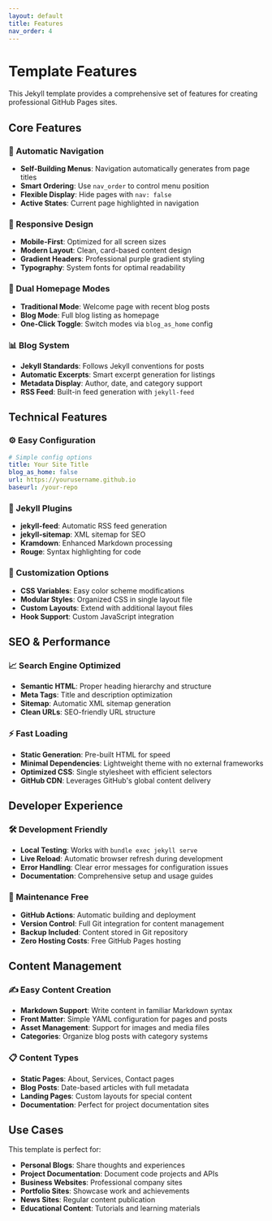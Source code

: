 ```yaml
---
layout: default
title: Features
nav_order: 4
---
```


# Template Features

This Jekyll template provides a comprehensive set of features for creating professional GitHub Pages sites.

## Core Features

### 🚀 Automatic Navigation
- **Self-Building Menus**: Navigation automatically generates from page titles
- **Smart Ordering**: Use `nav_order` to control menu position
- **Flexible Display**: Hide pages with `nav: false`
- **Active States**: Current page highlighted in navigation

### 📱 Responsive Design
- **Mobile-First**: Optimized for all screen sizes
- **Modern Layout**: Clean, card-based content design
- **Gradient Headers**: Professional purple gradient styling
- **Typography**: System fonts for optimal readability

### 📝 Dual Homepage Modes
- **Traditional Mode**: Welcome page with recent blog posts
- **Blog Mode**: Full blog listing as homepage
- **One-Click Toggle**: Switch modes via `blog_as_home` config

### 📊 Blog System
- **Jekyll Standards**: Follows Jekyll conventions for posts
- **Automatic Excerpts**: Smart excerpt generation for listings
- **Metadata Display**: Author, date, and category support
- **RSS Feed**: Built-in feed generation with `jekyll-feed`

## Technical Features

### ⚙️ Easy Configuration
```yaml
# Simple config options
title: Your Site Title
blog_as_home: false
url: https://yourusername.github.io
baseurl: /your-repo
```

### 🔧 Jekyll Plugins
- **jekyll-feed**: Automatic RSS feed generation
- **jekyll-sitemap**: XML sitemap for SEO
- **Kramdown**: Enhanced Markdown processing
- **Rouge**: Syntax highlighting for code

### 🎨 Customization Options
- **CSS Variables**: Easy color scheme modifications
- **Modular Styles**: Organized CSS in single layout file
- **Custom Layouts**: Extend with additional layout files
- **Hook Support**: Custom JavaScript integration

## SEO & Performance

### 📈 Search Engine Optimized
- **Semantic HTML**: Proper heading hierarchy and structure
- **Meta Tags**: Title and description optimization
- **Sitemap**: Automatic XML sitemap generation
- **Clean URLs**: SEO-friendly URL structure

### ⚡ Fast Loading
- **Static Generation**: Pre-built HTML for speed
- **Minimal Dependencies**: Lightweight theme with no external frameworks
- **Optimized CSS**: Single stylesheet with efficient selectors
- **GitHub CDN**: Leverages GitHub's global content delivery

## Developer Experience

### 🛠️ Development Friendly
- **Local Testing**: Works with `bundle exec jekyll serve`
- **Live Reload**: Automatic browser refresh during development
- **Error Handling**: Clear error messages for configuration issues
- **Documentation**: Comprehensive setup and usage guides

### 🔄 Maintenance Free
- **GitHub Actions**: Automatic building and deployment
- **Version Control**: Full Git integration for content management
- **Backup Included**: Content stored in Git repository
- **Zero Hosting Costs**: Free GitHub Pages hosting

## Content Management

### ✍️ Easy Content Creation
- **Markdown Support**: Write content in familiar Markdown syntax
- **Front Matter**: Simple YAML configuration for pages and posts
- **Asset Management**: Support for images and media files
- **Categories**: Organize blog posts with category systems

### 📋 Content Types
- **Static Pages**: About, Services, Contact pages
- **Blog Posts**: Date-based articles with full metadata
- **Landing Pages**: Custom layouts for special content
- **Documentation**: Perfect for project documentation sites

## Use Cases

This template is perfect for:
- **Personal Blogs**: Share thoughts and experiences
- **Project Documentation**: Document code projects and APIs
- **Business Websites**: Professional company sites
- **Portfolio Sites**: Showcase work and achievements
- **News Sites**: Regular content publication
- **Educational Content**: Tutorials and learning materials